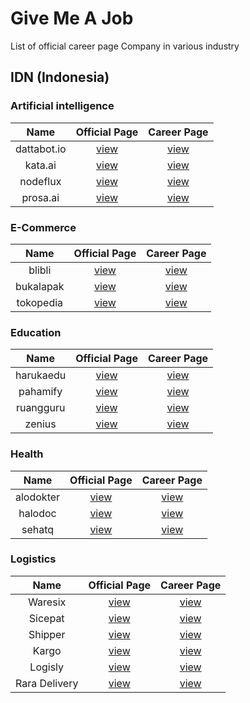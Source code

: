 # Give Me A Job
List of official career page Company in various industry

## IDN (Indonesia)

### Artificial intelligence

| Name | Official Page | Career Page |
|:--:|:---:|:---:|
| dattabot.io |[view](https://kata.ai/)|[view](https://dattabot.io/life-at-dattabot/)|
| kata.ai |[view](https://kata.ai/)|[view](https://kata.ai/career)|
| nodeflux |[view](https://www.nodeflux.io/)|[view](https://www.linkedin.com/company/nodeflux/jobs/)|
| prosa.ai |[view](https://prosa.ai)|[view](https://prosa.ai/career#positions)|

### E-Commerce

| Name | Official Page | Career Page |
|:--:|:---:|:---:|
| blibli |[view](https://www.blibli.com/)|[view](https://careers.blibli.com/)|
| bukalapak |[view](https://www.bukalapak.com)|[view](https://careers.bukalapak.com/)|
| tokopedia |[view](https://www.tokopedia.com)|[view](https://www.tokopedia.com/careers/)|

### Education

| Name | Official Page | Career Page |
|:--:|:---:|:---:|
| harukaedu |[view](https://harukaedu.com/)|[view](https://harukaedu.com/career/)|
| pahamify |[view](https://pahamify.com/)|[view](https://pahamify.com/career-list/)| 
| ruangguru |[view](https://www.ruangguru.com/)|[view](https://career.ruangguru.com/)| 
| zenius |[view](https://www.zenius.net/)|[view](https://www.zenius.net/we-are-hiring/)|

### Health

| Name | Official Page | Career Page |
|:--:|:---:|:---:|
| alodokter |[view](https://www.alodokter.com/)|[view](https://www.kalibrr.com/c/alodokter/jobs)|
| halodoc |[view](https://www.halodoc.com/)|[view](https://www.halodoc.com/career)|
| sehatq |[view](https://www.sehatq.com/)|[view](https://www.sehatq.com/karir)|


### Logistics

| Name | Official Page | Career Page |
|:--:|:---:|:---:|
| Waresix |[view](https://www.waresix.com/)|[view](https://careers.waresix.com/)|
| Sicepat |[view](https://www.sicepat.com/)|[view](https://www.sicepat.com/career)|
| Shipper |[view](https://shipper.id/)|[view](https://shipper.id/career)|
| Kargo |[view](https://kargo.tech/en/about/)|[view](https://kargo-technologies.breezy.hr/)|
| Logisly |[view](https://logisly.com/)|[view](https://logisly.com/careers)|
| Rara Delivery |[view](https://www.rara.delivery/)|[view](https://www.rara.delivery/careers/)|

